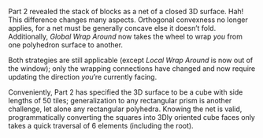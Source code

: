 Part 2 revealed the stack of blocks as a net of a closed 3D surface. Hah! This difference changes many aspects.
Orthogonal convexness no longer applies, for a net must be generally concave else it doesn’t fold.
Additionally, *Global Wrap Around* now takes the wheel to wrap *you* from one polyhedron surface to another.

Both strategies are still applicable (except *Local Wrap Around* is now out of the window);
only the wrapping connections have changed and now require updating the direction *you*’re currently facing.

Conveniently, Part 2 has specified the 3D surface to be a cube with side lengths of 50 tiles;
generalization to any rectangular prism is another challenge, let alone any rectangular polyhedra.
Knowing the net is valid,
programmatically converting the squares into 3Dly oriented cube faces only takes a quick traversal of 6 elements
(including the root).
